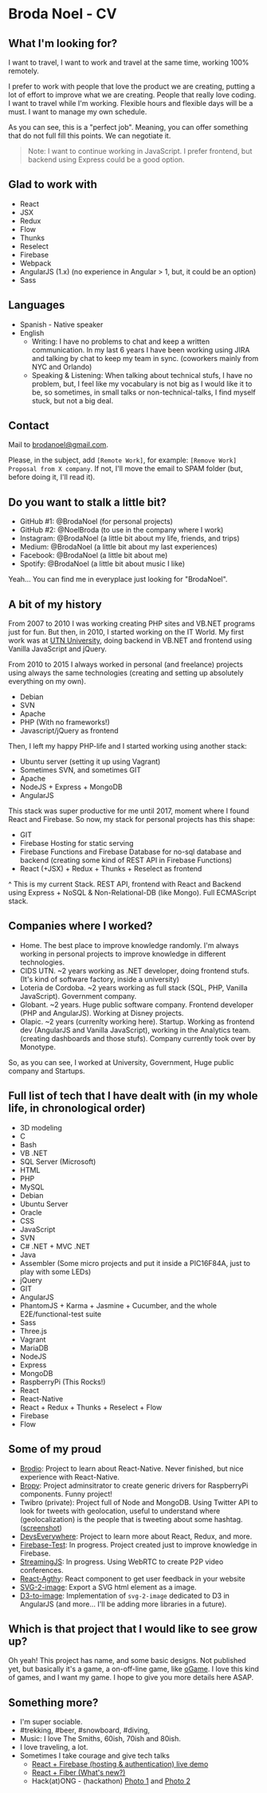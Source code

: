 # Broda Noel - CV

## What I'm looking for?
I want to travel, I want to work and travel at the same time, working 100% remotely.

I prefer to work with people that love the product we are creating, putting a lot of effort to improve what we are creating. People that really love coding.
I want to travel while I'm working. Flexible hours and flexible days will be a must. I want to manage my own schedule.

As you can see, this is a "perfect job". Meaning, you can offer something that do not full fill this points. We can negotiate it.

> Note: I want to continue working in JavaScript. I prefer frontend, but backend using Express could be a good option.

## Glad to work with
* React
* JSX
* Redux
* Flow
* Thunks
* Reselect
* Firebase
* Webpack
* AngularJS (1.x) (no experience in Angular > 1, but, it could be an option)
* Sass

## Languages
* Spanish - Native speaker
* English
  * Writing: I have no problems to chat and keep a written communication. In my last 6 years I have been working using JIRA and talking by chat to keep my team in sync. (coworkers mainly from NYC and Orlando)
  * Speaking & Listening: When talking about technical stufs, I have no problem, but, I feel like my vocabulary is not big as I would like it to be, so sometimes, in small talks or non-technical-talks, I find myself stuck, but not a big deal.

## Contact
Mail to brodanoel@gmail.com.

Please, in the subject, add `[Remote Work]`, for example: `[Remove Work] Proposal from X company`. If not, I'll move the email to SPAM folder (but, before doing it, I'll read it).

## Do you want to stalk a little bit?
* GitHub #1: @BrodaNoel (for personal projects)
* GitHub #2: @NoelBroda (to use in the company where I work)
* Instagram: @BrodaNoel (a little bit about my life, friends, and trips)
* Medium: @BrodaNoel (a little bit about my last experiences)
* Facebook: @BrodaNoel (a little bit about me)
* Spotify: @BrodaNoel (a little bit about music I like)

Yeah... You can find me in everyplace just looking for "BrodaNoel".

## A bit of my history
From 2007 to 2010 I was working creating PHP sites and VB.NET programs just for fun. But then, in 2010, I started working on the IT World.
My first work was at [UTN University](http://www.frc.utn.edu.ar/), doing backend in VB.NET and frontend using Vanilla JavaScript and jQuery.

From 2010 to 2015 I always worked in personal (and freelance) projects using always the same technologies (creating and setting up absolutely everything on my own).
* Debian
* SVN
* Apache
* PHP (With no frameworks!)
* Javascript/jQuery as frontend

Then, I left my happy PHP-life and I started working using another stack:
* Ubuntu server (setting it up using Vagrant)
* Sometimes SVN, and sometimes GIT
* Apache
* NodeJS + Express + MongoDB
* AngularJS

This stack was super productive for me until 2017, moment where I found React and Firebase. So now, my stack for personal projects has this shape:
* GIT
* Firebase Hosting for static serving
* Firebase Functions and Firebase Database for no-sql database and backend (creating some kind of REST API in Firebase Functions)
* React (+JSX) + Redux + Thunks + Reselect as frontend

^ This is my current Stack. REST API, frontend with React and Backend using Express + NoSQL & Non-Relational-DB (like Mongo). Full ECMAScript stack.

## Companies where I worked?
* Home. The best place to improve knowledge randomly. I'm always working in personal projects to improve knowledge in different technologies.
* CIDS UTN. ~2 years working as .NET developer, doing frontend stufs. (It's kind of software factory, inside a university)
* Loteria de Cordoba. ~2 years working as full stack (SQL, PHP, Vanilla JavaScript). Government company.
* Globant. ~2 years. Huge public software company. Frontend developer (PHP and AngularJS). Working at Disney projects.
* Olapic. ~2 years (currenlty working here). Startup. Working as frontend dev (AngularJS and Vanilla JavaScript), working in the Analytics team. (creating dashboards and those stufs). Company currently took over by Monotype.

So, as you can see, I worked at University, Government, Huge public company and Startups.

## Full list of tech that I have dealt with (in my whole life, in chronological order)
* 3D modeling
* C
* Bash
* VB .NET
* SQL Server (Microsoft)
* HTML
* PHP
* MySQL
* Debian
* Ubuntu Server
* Oracle
* CSS
* JavaScript
* SVN
* C# .NET + MVC .NET
* Java
* Assembler (Some micro projects and put it inside a PIC16F84A, just to play with some LEDs)
* jQuery
* GIT
* AngularJS
* PhantomJS + Karma + Jasmine + Cucumber, and the whole E2E/functional-test suite
* Sass
* Three.js
* Vagrant
* MariaDB
* NodeJS
* Express
* MongoDB
* RaspberryPi (This Rocks!)
* React
* React-Native
* React + Redux + Thunks + Reselect + Flow
* Firebase
* Flow

## Some of my proud
* [Brodio](https://github.com/BrodaNoel/brodio): Project to learn about React-Native. Never finished, but nice experience with React-Native.
* [Bropy](https://github.com/BrodaNoel/bropy): Project adminsitrator to create generic drivers for RaspberryPi components. Funny project!
* Twibro (private): Project full of Node and MongoDB. Using Twitter API to look for tweets with geolocation, useful to understand where (geolocalization) is the people that is tweeting about some hashtag. ([screenshot](./twibro.png))
* [DevsEverywhere](https://github.com/BrodaNoel/devseverywhere): Project to learn more about React, Redux, and more.
* [Firebase-Test](https://github.com/BrodaNoel/firebase-tests): In progress. Project created just to improve knowledge in Firebase.
* [StreamingJS](https://github.com/BrodaNoel/streamingjs): In progress. Using WebRTC to create P2P video conferences.
* [React-Agthy](https://github.com/BrodaNoel/react-agthy): React component to get user feedback in your website
* [SVG-2-image](https://github.com/BrodaNoel/svg-2-image): Export a SVG html element as a image.
* [D3-to-image](https://github.com/BrodaNoel/d3-to-image): Implementation of `svg-2-image` dedicated to D3 in AngularJS (and more... I'll be adding more libraries in a future).

## Which is that project that I would like to see grow up?
Oh yeah! This project has name, and some basic designs. Not published yet, but basically it's a game, a on-off-line game, like [oGame](https://en.ogame.gameforge.com).
I love this kind of games, and I want my game. I hope to give you more details here ASAP.

## Something more?
* I'm super sociable.
* #trekking, #beer, #snowboard, #diving,
* Music: I love The Smiths, 60ish, 70ish and 80ish.
* I love traveling, a lot.
* Sometimes I take courage and give tech talks
  * [React + Firebase (hosting & authentication) live demo](firebase.jpg)
  * [React + Fiber (What's new?)](react-fiber.jpg)
  * Hack(at)ONG - (hackathon) [Photo 1](hackatong.jpg) and [Photo 2](hackatong2.jpg)
